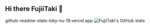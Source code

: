 ## Hi there FujiiTaki 👋
github-readme-stats-inky-nu-18.vercel.app
![FujiiTaki's GitHub stats](https://github-readme-stats-inky-nu-18.vercel.app/api?username=FujiiTaki&show_icons=true&theme=material-palenight)
